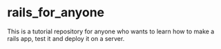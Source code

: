 # rails_for_anyone

This is a tutorial repository for anyone who wants to learn how to make a rails app, test it and deploy it on a server.
